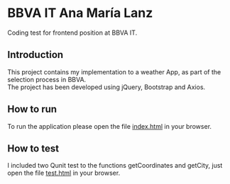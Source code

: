 # BBVA IT Ana María Lanz
Coding test for frontend position at BBVA IT.  

## Introduction
This project contains my implementation to a weather App, as part of the selection process in BBVA.  
The project has been developed using jQuery, Bootstrap and Axios. 

## How to run
To run the application please open the file [index.html](index.html) in your browser.

## How to test
I included two Qunit test to the functions getCoordinates and getCity, just open the file [test.html](test/test.html) in your browser.
